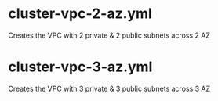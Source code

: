 cluster-vpc-2-az.yml
===============
Creates the VPC with 2 private & 2 public subnets across 2 AZ

cluster-vpc-3-az.yml
===============
Creates the VPC with 3 private & 3 public subnets across 3 AZ